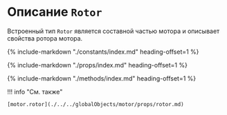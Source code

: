 # Описание `Rotor`
Встроенный тип `Rotor` является составной частью мотора и описывает свойства ротора мотора.

{%
    include-markdown "./constants/index.md"
    heading-offset=1
%}

{%
    include-markdown "./props/index.md"
    heading-offset=1
%}

{%
    include-markdown "./methods/index.md"
    heading-offset=1
%}

!!! info "См. также"

    [motor.rotor](./../../globalObjects/motor/props/rotor.md)
